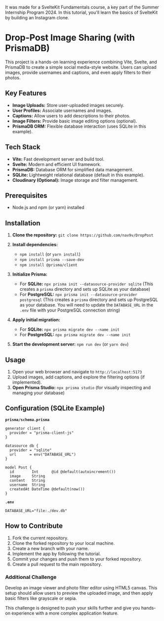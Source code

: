 It was made for a SvelteKit Fundamentals course, a key part of the Summer Internship Program 2024. In this tutorial, you'll learn the basics of SvelteKit by building an Instagram clone.

# Drop-Post Image Sharing (with PrismaDB)

This project is a hands-on learning experience combining Vite, Svelte, and PrismaDB to create a simple social media-style website. Users can upload images, provide usernames and captions, and even apply filters to their photos.

## Key Features

*   **Image Uploads:** Store user-uploaded images securely.
*   **User Profiles:** Associate usernames and images.
*   **Captions:** Allow users to add descriptions to their photos.
*   **Image Filters:** Provide basic image editing options (optional).
*   **PrismaDB ORM:** Flexible database interaction (uses SQLite in this example).

## Tech Stack

*   **Vite:** Fast development server and build tool.
*   **Svelte:** Modern and efficient UI framework.
*   **PrismaDB:** Database ORM for simplified data management.
*   **SQLite:** Lightweight relational database (default in this example).
*   **Cloudinary (Optional):** Image storage and filter management.

## Prerequisites

*   Node.js and npm (or yarn) installed

## Installation

1.  **Clone the repository:** `git clone https://github.com/nav9v/DropPost`
2.  **Install dependencies:**
    *   `npm install` (or `yarn install`)
    *   `npm install prisma --save-dev`
    *   `npm install @prisma/client`

3.  **Initialize Prisma:**
    *   For **SQLite:** `npx prisma init --datasource-provider sqlite` (This creates a `prisma` directory and sets up SQLite as your database)
    *   For **PostgreSQL:** `npx prisma init --datasource-provider postgresql` (This creates a `prisma` directory and sets up PostgreSQL as your database. You will need to update the `DATABASE_URL` in the `.env` file with your PostgreSQL connection string)

4.  **Apply initial migration:**
    *   For **SQLite:** `npx prisma migrate dev --name init`
    *   For **PostgreSQL:** `npx prisma migrate dev --name init`

5.  **Start the development server:** `npm run dev` (or `yarn dev`)

## Usage

1.  Open your web browser and navigate to `http://localhost:5173`
2.  Upload images, add captions, and explore the filtering options (if implemented).
3.  **Open Prisma Studio:** `npx prisma studio` (for visually inspecting and managing your database)

## Configuration (SQLite Example)

**`prisma/schema.prisma`**

```prisma
generator client {
  provider = "prisma-client-js"
}

datasource db {
  provider = "sqlite"
  url      = env("DATABASE_URL")
}

model Post {
  id        Int      @id @default(autoincrement())
  image     String
  content   String
  username  String
  createdAt DateTime @default(now())
}
```
**`.env`**

```
DATABASE_URL="file:./dev.db"
```

## How to Contribute

1. Fork the current repository.
2. Clone the forked repository to your local machine.
3. Create a new branch with your name.
4. Implement the app by following the tutorial.
5. Commit your changes and push them to your forked repository.
6. Create a pull request to the main repository.

### Additional Challenge

Develop an image viewer and photo filter editor using HTML5 canvas. This setup should allow users to preview the uploaded image, and then apply basic filters like grayscale or sepia.

This challenge is designed to push your skills further and give you hands-on experience with a more complex application feature.
